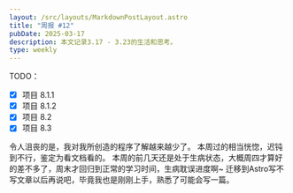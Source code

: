```yaml
---
layout: /src/layouts/MarkdownPostLayout.astro
title: "周报 #12"
pubDate: 2025-03-17
description: 本文记录3.17 - 3.23的生活和思考。
type: weekly
---
```

TODO：
- [x] 项目 8.1.1
- [x] 项目 8.1.2
- [x] 项目 8.2
- [x] 项目 8.3

令人沮丧的是，我对我所创造的程序了解越来越少了。
本周过的相当恍惚，迟钝到不行，鉴定为看文档看的。
本周的前几天还是处于生病状态，大概周四才算好的差不多了，周末才回归到正常的学习时间，生病耽误进度啊~
迁移到Astro写不写文章以后再说吧，毕竟我也是刚刚上手，熟悉了可能会写一篇。